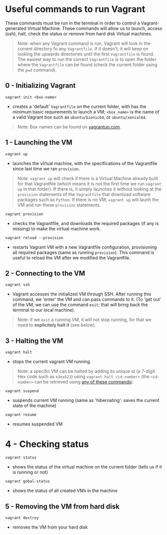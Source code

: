 # Useful commands to run Vagrant
These commands must be run in the terminal in order to control a Vagrant-generated Virtual Machine. These commands will allow us to launch, access (ssh), halt, check the status or remove from hard disk Virtual machines.

> Note: when any Vagrant command is run, Vagrant will look in the current directory fo any `Vagrantfile`. If it doesn't, it will keep on looking the upwards directories until the first `Vagrantfile` is found. The easiest way to run the correct `Vagrantfile` is to open the folder where the `Vagrantfile` can be found (check the current folder using the `pwd` command).

## 0 - Initializing Vagrant
```vagrant init <box-name>```
- creates a 'default' `Vagrantfile` on the current folder, with has the minimum basic requirements to launch a VM; `<box_name>` is the name of a valid Vagrant box such as `ubuntu/bionic64`, or `ubuntu/xenial64`.
> Note: Box names can be found on [vagrantup.com](https://app.vagrantup.com/boxes/search).

## 1 - Launching the VM
```vagrant up```
- launches the virtual machine, with the specifications of the Vagrantfile since last time we ran `provision`. 

> Note: `vagrant up` will check if there is a Virtual Machine already built for that Vagrantfile (which means it is not the first time we run `vagrant up` in that folder). If there is, it simply launches it without looking at the `provision` statements of the `Vagrantfile` that download software packages such as `Python`. If there is no VM, `vagrant up` will launh the VM and run these `provision` statements.

```vagrant provision```
- checks the Vagrantfile, and downloads the required packages (if any is missing) to make the virtual machine work.


```vagrant reload --provision```
- restarts Vagrant VM with a new Vagrantfile configuration, provisioning all required packages (same as running `provision`). This command is useful to reload the VM after we modified the Vagrantfile.

## 2 - Connecting to the VM
```vagrant ssh```
- Vagrant accesses the initialized VM through SSH. After running this command, we 'enter' the VM and can pass commands to it. (To 'get out' of the VM, we can use the command `exit`; that will bring back the terminal to our local machine).

> Note: if we `exit` a running VM, it will not stop running, for that we need to **explicitely halt it** (see below).

## 3 - Halting the VM
```vagrant halt```
- stops the current vagrant VM running.

> Note: a specific VM can be halted by adding its unique id (a 7-digit Hex code such as `e3ea523`) using `vagrant halt <id-number>` (the `<id-number>` can be retrieved using [any of these commands](#4---checking-status)).


```vagrant suspend```
- suspends current VM running (same as 'hibernating': saves the current state of the machine)


```vagrant resume```
- resumes suspended VM

 # 4 - Checking status
```vagrant status```
- shows the status of the virtual machine on the current folder (tells us if it is running or not)


```vagrant gobal-status```
- shows the status of all created VMs in the machine

## 5 - Removing the VM from hard disk
```vagrant destroy```
- removes the VM from your hard disk
